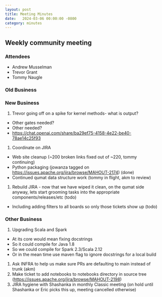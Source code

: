 ```yaml
---
layout: post
title: Meeting Minutes
date:   2024-03-06 00:00:00 -0800
category: minutes
---
```

## Weekly community meeting

### Attendees
* Andrew Musselman
* Trevor Grant
* Tommy Naugle

### Old Business

### New Business
1. Trevor going off on a spike for kernel methods- what is output?
  * Other gates needed?
  * Other <other> needed?
  * https://chat.openai.com/share/ba29ef75-4158-4e22-be40-78ae14c25f93
1. Coordinate on JIRA
  * Web site cleanup (~200 broken links fixed out of ~220, tommy continuing)
  * Python packaging (jowanza tagged on https://issues.apache.org/jira/browse/MAHOUT-2174) (done)
  * Continued qumat data structure work (tommy in flight, akm to review)
1. Rebuild JIRA - now that we have wiped it clean, on the qumat side anyway, lets start grooming tasks into the appropriate components/releases/etc (todo)
  * Including adding filters to all boards so only those tickets show up (todo)


### Other Business
1. Upgrading Scala and Spark
  * At its core would mean fixing docstrings
  * So it could compile for Java 1.8
  * So we could compile for Spark 2.3/Scala 2.12
  * Or in the mean time use maven flag to ignore docstrings for a local build
1. Ask INFRA to help us make sure PRs are defaulting to main instead of trunk (akm)
1. Make ticket to add notebooks to notebooks directory in source tree (https://issues.apache.org/jira/browse/MAHOUT-2198)
1. JIRA hygiene with Shashanka in monthly Classic meeting (on hold until Shashanka or Eric picks this up, meeting cancelled otherwise)

